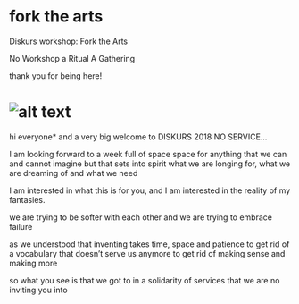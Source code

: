 # fork the arts
Diskurs workshop: Fork the Arts 

No Workshop a Ritual
A Gathering

thank you for being here!

# ![alt text](https://theofficeofalinalupu.com/site/assets/files/1086/43400807_10155621865182382_1815683938186690560_n.591x0-is.jpg "The struggle")


hi everyone* and a very big welcome to DISKURS 2018 NO SERVICE…

I am looking forward to a week full of space
space for anything that we can 
and cannot imagine
but that sets into spirit
what we are longing for, 
what we are dreaming of
and what we need

I am interested in what this is for you, 
and I am interested in the reality of my fantasies.

we are trying to be softer with each other
and we are trying to embrace failure 

as we understood that inventing takes time, space and patience
to get rid of a vocabulary that doesn’t serve us anymore
to get rid of making sense and making more

so what you see is that we got to
in a solidarity of services
that we are no inviting you into


